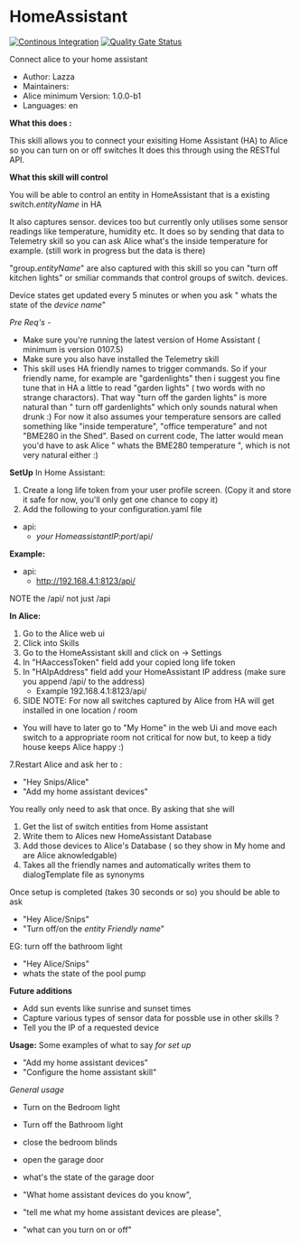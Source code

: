 # HomeAssistant

[![Continous Integration](https://gitlab.com/project-alice-assistant/skills/skill_HomeAssistant/badges/master/pipeline.svg)](https://gitlab.com/project-alice-assistant/skills/skill_HomeAssistant/pipelines/latest) [![Quality Gate Status](https://sonarcloud.io/api/project_badges/measure?project=project-alice-assistant_skill_HomeAssistant&metric=alert_status)](https://sonarcloud.io/dashboard?id=project-alice-assistant_skill_HomeAssistant)

Connect alice to your home assistant

- Author: Lazza
- Maintainers: 
- Alice minimum Version: 1.0.0-b1
- Languages:
    en

**What this does :**

This skill allows you to connect your exisiting Home Assistant (HA) to Alice so you can turn on or off switches
It does this through using the RESTful API.

**What this skill will control**

You will be able to control an entity in HomeAssistant that is a existing switch.*entityName* in HA

It also captures sensor.<entityName> devices too but currently only utilises some sensor readings like temperature, 
humidity etc. It does so by sending that data to Telemetry skill so you can ask Alice what's the inside 
temperature for example. (still work in progress but the data is there)

"group.*entityName*" are also captured with this skill so you can "turn off kitchen lights" or smiliar
commands that control groups of switch.<entityName> devices. 

Device states get updated every 5 minutes or when you ask " whats the state of the *device name*"


*Pre Req's* -
- Make sure you're running the latest version of Home Assistant ( minimum is version 0107.5)
- Make sure you also have installed the Telemetry skill
- This skill uses HA friendly names to trigger commands. So if your friendly name, for example are "gardenlights"
then i suggest you fine tune that in HA a little to read "garden lights" ( two words with no strange charactors).
 That way "turn off the garden lights" is more natural than " turn off gardenlights" which only sounds natural
  when drunk :)
For now it also assumes your temperature sensors are called something like "inside temperature", "office temperature"
and not "BME280 in the Shed". Based on current code, The latter would mean you'd have to ask 
Alice " whats the BME280 temperature ", which is not very natural either :)


**SetUp**
In Home Assistant:
1. Create a long life token from your user profile screen. (Copy it and store it safe for now, you'll only get one chance to copy it)
2. Add the following to your configuration.yaml file
  - api:
     - *your HomeassistantIP:port*/api/
    
**Example:**
- api:
  - http://192.168.4.1:8123/api/

NOTE the /api/ not just /api 

**In Alice:**

1. Go to the Alice web ui
2. Click into Skills
3. Go to the HomeAssistant skill and click on -> Settings
4. In "HAaccessToken" field add your copied long life token
5. In "HAIpAddress" field add your HomeAssistant IP address (make sure you append /api/ to the address)
    - Example 192.168.4.1:8123/api/
6. SIDE NOTE: For now all switches captured by Alice from HA will get installed in one location / room 
-  You will have to later go to "My Home" in the web Ui and move each switch to a appropriate room not critical
for now but, to keep a tidy house keeps Alice happy :)

7.Restart Alice and ask her to :
- "Hey Snips/Alice"
- "Add my home assistant devices"

You really only need to ask that once. By asking that she will

1. Get the list of switch entities from Home assistant
2. Write them to Alices new HomeAssistant Database
3. Add those devices to Alice's Database ( so they show in My home and are Alice aknowledgable)
4. Takes all the friendly names and automatically writes them to dialogTemplate file as synonyms

Once setup is completed (takes 30 seconds or so) you should be able to ask 
- "Hey Alice/Snips"
- "Turn off/on the *entity Friendly name*"

EG: turn off the bathroom light

- "Hey Alice/Snips"
- whats the state of the pool pump

**Future additions**
- Add sun events like sunrise and sunset times
- Capture various types of sensor data for possble use in other skills ?
- Tell you the IP of a requested device

**Usage:**
Some examples of what to say 
*for set up* 
- "Add my home assistant devices"
- "Configure the home assistant skill"

*General usage*
- Turn on the Bedroom light
- Turn off the Bathroom light
- close the bedroom blinds 
- open the garage door

- what's the state of the garage door

- "What home assistant devices do you know",
- "tell me what my home assistant devices are please",
- "what can you turn on or off"
